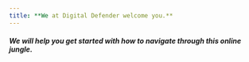 ```yaml
---
title: **We at Digital Defender welcome you.**
---
```

#### _We will help you get started with how to navigate through this online jungle._
